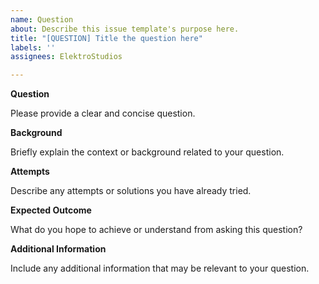 ```yaml
---
name: Question
about: Describe this issue template's purpose here.
title: "[QUESTION] Title the question here"
labels: ''
assignees: ElektroStudios

---
```


**Question**

Please provide a clear and concise question.

**Background**

Briefly explain the context or background related to your question.

**Attempts**

Describe any attempts or solutions you have already tried.

**Expected Outcome**

What do you hope to achieve or understand from asking this question?

**Additional Information**

Include any additional information that may be relevant to your question.
